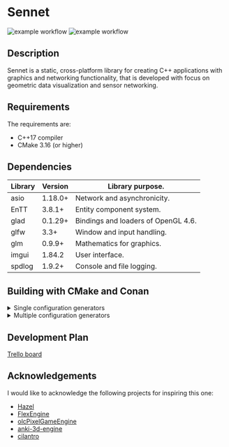 # Sennet 

![example workflow](https://github.com/markvilar/Sennet/actions/workflows/release.yml/badge.svg)
![example workflow](https://github.com/markvilar/Sennet/actions/workflows/debug.yml/badge.svg)

## Description
Sennet is a static, cross-platform library for creating C++ applications 
with graphics and networking functionality, that is developed with focus on 
geometric data visualization and sensor networking.

## Requirements
The requirements are:
- C++17 compiler
- CMake 3.16 (or higher)

## Dependencies

| **Library** | **Version** | **Library purpose.**                |
|-------------|-------------|-------------------------------------|
| asio        | 1.18.0+     | Network and asynchronicity.         |
| EnTT        | 3.8.1+      | Entity component system.            |
| glad        | 0.1.29+     | Bindings and loaders of OpenGL 4.6. |
| glfw        | 3.3+        | Window and input handling.          |
| glm         | 0.9.9+      | Mathematics for graphics.           |
| imgui       | 1.84.2      | User interface.                     |
| spdlog      | 1.9.2+      | Console and file logging.           |

## Building with CMake and Conan

<details>
<summary>Single configuration generators</summary>

- Debug mode:
```
git clone https://gitub.com/markvilar/Sennet.git
cd Sennet
mkdir build && cd build
conan install .. -s build_type=Debug
cmake .. -G "Ninja" -DCMAKE_BUILD_TYPE=Debug
cmake --build .
```

- Realese mode:
```
git clone https://gitub.com/markvilar/Sennet.git
cd Sennet
mkdir build && cd build
conan install .. -s build_type=Release
cmake .. -G "Ninja" -DCMAKE_BUILD_TYPE=Realese
cmake --build .
```
</details>


<details>
<summary>Multiple configuration generators</summary>

```
git clone https://gitub.com/markvilar/Sennet.git
cd Sennet
mkdir build && cd build
conan install .. -s build_type=Release
conan install .. -s build_type=Debug
cmake .. -G "Ninja Multi-Config" -A x64
cmake --build . --config Release
```

</details>

## Development Plan

[Trello board](https://trello.com/b/iZZPB2t0/sennet)

## Acknowledgements
I would like to acknowledge the following projects for inspiring this one:
- [Hazel](https://github.com/TheCherno/Hazel)
- [FlexEngine](https://github.com/ajweeks/FlexEngine)
- [olcPixelGameEngine](https://github.com/OneLoneCoder/olcPixelGameEngine)
- [anki-3d-engine](https://github.com/godlikepanos/anki-3d-engine)
- [cilantro](https://github.com/kzampog/cilantro)

